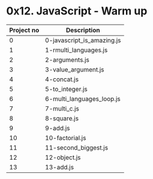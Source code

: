 # 0x12. JavaScript - Warm up

| Project no | Description                |
| ---------- | -------------------------- |
| 0          | 0-javascript_is_amazing.js |
| 1          | 1-rmulti_languages.js      |
| 2          | 2-arguments.js             |
| 3          | 3-value_argument.js        |
| 4          | 4-concat.js                |
| 5          | 5-to_integer.js            |
| 6          | 6-multi_languages_loop.js  |
| 7          | 7-multi_c.js               |
| 8          | 8-square.js                |
| 9          | 9-add.js                   |
| 10         | 10-factorial.js            |
| 11         | 11-second_biggest.js       |
| 12         | 12-object.js               |
| 13         | 13-add.js                  |
